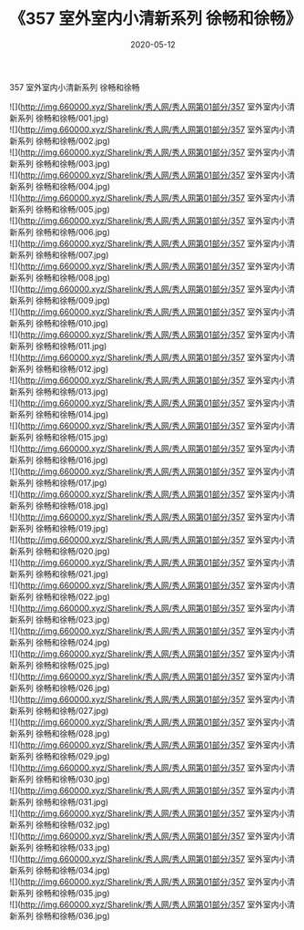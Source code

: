 ﻿---
layout: post
title:  《357 室外室内小清新系列 徐畅和徐畅》
date:   2020-05-12
img: http://img.660000.xyz/Sharelink/秀人网/秀人网第01部分/357 室外室内小清新系列 徐畅和徐畅/000.jpg
categories: [美女, 清纯, 唯美]
---

357 室外室内小清新系列 徐畅和徐畅

  ![](http://img.660000.xyz/Sharelink/秀人网/秀人网第01部分/357 室外室内小清新系列 徐畅和徐畅/001.jpg) <br> ![](http://img.660000.xyz/Sharelink/秀人网/秀人网第01部分/357 室外室内小清新系列 徐畅和徐畅/002.jpg) <br> ![](http://img.660000.xyz/Sharelink/秀人网/秀人网第01部分/357 室外室内小清新系列 徐畅和徐畅/003.jpg) <br> ![](http://img.660000.xyz/Sharelink/秀人网/秀人网第01部分/357 室外室内小清新系列 徐畅和徐畅/004.jpg) <br> ![](http://img.660000.xyz/Sharelink/秀人网/秀人网第01部分/357 室外室内小清新系列 徐畅和徐畅/005.jpg) <br> ![](http://img.660000.xyz/Sharelink/秀人网/秀人网第01部分/357 室外室内小清新系列 徐畅和徐畅/006.jpg) <br> ![](http://img.660000.xyz/Sharelink/秀人网/秀人网第01部分/357 室外室内小清新系列 徐畅和徐畅/007.jpg) <br> ![](http://img.660000.xyz/Sharelink/秀人网/秀人网第01部分/357 室外室内小清新系列 徐畅和徐畅/008.jpg) <br> ![](http://img.660000.xyz/Sharelink/秀人网/秀人网第01部分/357 室外室内小清新系列 徐畅和徐畅/009.jpg) <br> ![](http://img.660000.xyz/Sharelink/秀人网/秀人网第01部分/357 室外室内小清新系列 徐畅和徐畅/010.jpg) <br> ![](http://img.660000.xyz/Sharelink/秀人网/秀人网第01部分/357 室外室内小清新系列 徐畅和徐畅/011.jpg) <br> ![](http://img.660000.xyz/Sharelink/秀人网/秀人网第01部分/357 室外室内小清新系列 徐畅和徐畅/012.jpg) <br> ![](http://img.660000.xyz/Sharelink/秀人网/秀人网第01部分/357 室外室内小清新系列 徐畅和徐畅/013.jpg) <br> ![](http://img.660000.xyz/Sharelink/秀人网/秀人网第01部分/357 室外室内小清新系列 徐畅和徐畅/014.jpg) <br> ![](http://img.660000.xyz/Sharelink/秀人网/秀人网第01部分/357 室外室内小清新系列 徐畅和徐畅/015.jpg) <br> ![](http://img.660000.xyz/Sharelink/秀人网/秀人网第01部分/357 室外室内小清新系列 徐畅和徐畅/016.jpg) <br> ![](http://img.660000.xyz/Sharelink/秀人网/秀人网第01部分/357 室外室内小清新系列 徐畅和徐畅/017.jpg) <br> ![](http://img.660000.xyz/Sharelink/秀人网/秀人网第01部分/357 室外室内小清新系列 徐畅和徐畅/018.jpg) <br> ![](http://img.660000.xyz/Sharelink/秀人网/秀人网第01部分/357 室外室内小清新系列 徐畅和徐畅/019.jpg) <br> ![](http://img.660000.xyz/Sharelink/秀人网/秀人网第01部分/357 室外室内小清新系列 徐畅和徐畅/020.jpg) <br> ![](http://img.660000.xyz/Sharelink/秀人网/秀人网第01部分/357 室外室内小清新系列 徐畅和徐畅/021.jpg) <br> ![](http://img.660000.xyz/Sharelink/秀人网/秀人网第01部分/357 室外室内小清新系列 徐畅和徐畅/022.jpg) <br> ![](http://img.660000.xyz/Sharelink/秀人网/秀人网第01部分/357 室外室内小清新系列 徐畅和徐畅/023.jpg) <br> ![](http://img.660000.xyz/Sharelink/秀人网/秀人网第01部分/357 室外室内小清新系列 徐畅和徐畅/024.jpg) <br> ![](http://img.660000.xyz/Sharelink/秀人网/秀人网第01部分/357 室外室内小清新系列 徐畅和徐畅/025.jpg) <br> ![](http://img.660000.xyz/Sharelink/秀人网/秀人网第01部分/357 室外室内小清新系列 徐畅和徐畅/026.jpg) <br> ![](http://img.660000.xyz/Sharelink/秀人网/秀人网第01部分/357 室外室内小清新系列 徐畅和徐畅/027.jpg) <br> ![](http://img.660000.xyz/Sharelink/秀人网/秀人网第01部分/357 室外室内小清新系列 徐畅和徐畅/028.jpg) <br> ![](http://img.660000.xyz/Sharelink/秀人网/秀人网第01部分/357 室外室内小清新系列 徐畅和徐畅/029.jpg) <br> ![](http://img.660000.xyz/Sharelink/秀人网/秀人网第01部分/357 室外室内小清新系列 徐畅和徐畅/030.jpg) <br> ![](http://img.660000.xyz/Sharelink/秀人网/秀人网第01部分/357 室外室内小清新系列 徐畅和徐畅/031.jpg) <br> ![](http://img.660000.xyz/Sharelink/秀人网/秀人网第01部分/357 室外室内小清新系列 徐畅和徐畅/032.jpg) <br> ![](http://img.660000.xyz/Sharelink/秀人网/秀人网第01部分/357 室外室内小清新系列 徐畅和徐畅/033.jpg) <br> ![](http://img.660000.xyz/Sharelink/秀人网/秀人网第01部分/357 室外室内小清新系列 徐畅和徐畅/034.jpg) <br> ![](http://img.660000.xyz/Sharelink/秀人网/秀人网第01部分/357 室外室内小清新系列 徐畅和徐畅/035.jpg) <br> ![](http://img.660000.xyz/Sharelink/秀人网/秀人网第01部分/357 室外室内小清新系列 徐畅和徐畅/036.jpg) <br>
